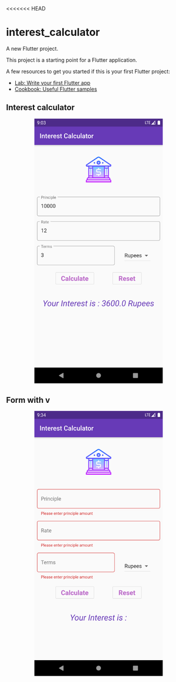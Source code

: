 <<<<<<< HEAD
# interest_calculator

A new Flutter project.


This project is a starting point for a Flutter application.

A few resources to get you started if this is your first Flutter project:

- [Lab: Write your first Flutter app](https://flutter.dev/docs/get-started/codelab)
- [Cookbook: Useful Flutter samples](https://flutter.dev/docs/cookbook)

<h2> Interest calculator</h2>
<p align="center">
  <img src="https://github.com/amirjadhav/flutter-interest_calculator/blob/master/interest_cal.png" width="350" title="Interest calculator">
</p>
<h2> Form with v</h2>
<p align="center">
 <img src="https://github.com/amirjadhav/flutter-interest_calculator/blob/master/interest_cal1.png" width="350">  
</p>

